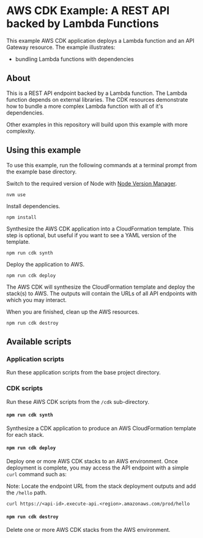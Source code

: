 # AWS CDK Example: A REST API backed by Lambda Functions

This example AWS CDK application deploys a Lambda function and an API Gateway resource. The example illustrates:

- bundling Lambda functions with dependencies

## About

This is a REST API endpoint backed by a Lambda function. The Lambda function depends on external libraries. The CDK resources demonstrate how to bundle a more complex Lambda function with all of it's dependencies.

Other examples in this repository will build upon this example with more complexity.

## Using this example

To use this example, run the following commands at a terminal prompt from the example base directory.

Switch to the required version of Node with [Node Version Manager](https://github.com/nvm-sh/nvm).

```
nvm use
```

Install dependencies.

```
npm install
```

Synthesize the AWS CDK application into a CloudFormation template. This step is optional, but useful if you want to see a YAML version of the template.

```
npm run cdk synth
```

Deploy the application to AWS.

```
npm run cdk deploy
```

The AWS CDK will synthesize the CloudFormation template and deploy the stack(s) to AWS. The outputs will contain the URLs of all API endpoints with which you may interact.

When you are finished, clean up the AWS resources.

```
npm run cdk destroy
```

## Available scripts

### Application scripts

Run these application scripts from the base project directory.

### CDK scripts

Run these AWS CDK scripts from the `/cdk` sub-directory.

#### `npm run cdk synth`

Synthesize a CDK application to produce an AWS CloudFormation template for each stack.

#### `npm run cdk deploy`

Deploy one or more AWS CDK stacks to an AWS environment. Once deployment is complete, you may access the API endpoint with a simple `curl` command such as:

Note: Locate the endpoint URL from the stack deployment outputs and add the `/hello` path.

```
curl https://<api-id>.execute-api.<region>.amazonaws.com/prod/hello
```

#### `npm run cdk destroy`

Delete one or more AWS CDK stacks from the AWS environment.
